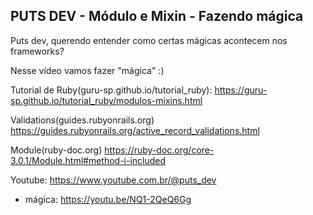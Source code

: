 ## PUTS DEV - Módulo e Mixin - Fazendo mágica

Puts dev, querendo entender como certas mágicas acontecem nos frameworks?

Nesse vídeo vamos fazer "mágica" :)

Tutorial de Ruby(guru-sp.github.io/tutorial_ruby):
https://guru-sp.github.io/tutorial_ruby/modulos-mixins.html

Validations(guides.rubyonrails.org)
https://guides.rubyonrails.org/active_record_validations.html

Module(ruby-doc.org)
https://ruby-doc.org/core-3.0.1/Module.html#method-i-included

Youtube:
https://www.youtube.com.br/@puts_dev
 - mágica: https://youtu.be/NQ1-2QeQ6Gg